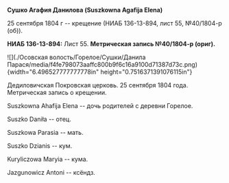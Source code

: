 **Сушко Агафия Данилова (Suszkowna Agafija Elena)**

25 сентября 1804 г -- крещение (НИАБ 136-13-894, лист 55, №40/1804-р
(об)).

**НИАБ 136-13-894:** Лист 55. **Метрическая запись №40/1804-р (ориг).**

![](./Осовская волость/Горелое/Сушки/Данила Парася/media/f4fe798073aaffc800b9f6c16a9100d71387d73c.png){width="6.496527777777778in"
height="0.7516371391076115in"}

Дедиловичская Покровская церковь. 25 сентября 1804 года. Метрическая
запись о крещении.

Suszkowna Ahafija Elena -- дочь родителей с деревни Горелое.

Suszko Daniła -- отец.

Suszkowa Parasia -- мать.

Suszko Dzianis -- кум.

Kuryliczowa Maryia -- кума.

Jazgunowicz Antoni -- ксёндз.
